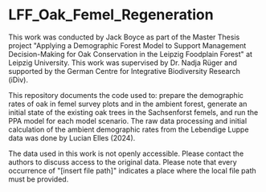 # LFF_Oak_Femel_Regeneration

This work was conducted by Jack Boyce as part of the Master Thesis project "Applying a Demographic Forest Model to Support Management Decision-Making for Oak Conservation in the Leipzig Foodplain Forest" at Leipzig University. This work was supervised by Dr. Nadja Rüger
and supported by the German Centre for Integrative Biodiversity Research (iDiv).

This repository documents the code used to: prepare the demographic rates of oak in femel survey plots and in the ambient forest, generate an initial state of the existing oak trees in the Sachsenforst femels, and run the PPA model for each model scenario. The raw data processing and initial calculation of the ambient demographic rates from the Lebendige Luppe data was done by Lucian Elles (2024).

The data used in this work is not openly accessible. Please contact the authors to discuss access to the original data. Please note that every occurrence of "[insert file path]" indicates a place where the local file path must be provided.
